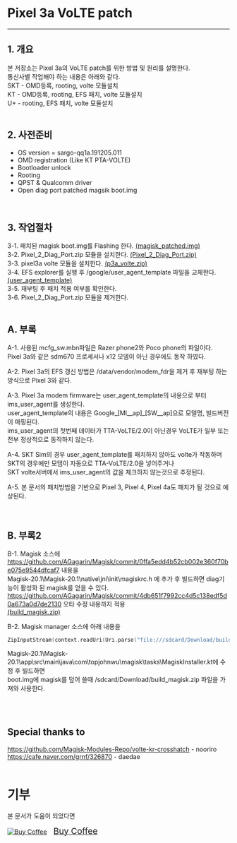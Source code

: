 # Pixel 3a VoLTE patch
<hr/>

## 1. 개요
본 저장소는 Pixel 3a의 VoLTE patch를 위한 방법 및 원리를 설명한다.  
통신사별 작업해야 하는 내용은 아래와 같다.  
SKT - OMD등록, rooting, volte 모듈설치  
KT - OMD등록, rooting, EFS 패치, volte 모듈설치   
U+ - rooting, EFS 패치, volte 모듈설치  
<br>

## 2. 사전준비
* OS version = sargo-qq1a.191205.011
* OMD registration (Like KT PTA-VOLTE)
* Bootloader unlock
* Rooting
* QPST & Qualcomm driver
* Open diag port patched magsik boot.img
<br>

## 3. 작업절차
3-1. 패치된 magisk boot.img를 Flashing 한다. 
[(magisk_patched.img)](https://github.com/gheron772/Pixel3aVoLTE/raw/master/files/magisk_patched.img)  
3-2. Pixel_2_Diag_Port.zip 모듈을 설치한다. 
[(Pixel_2_Diag_Port.zip)](https://github.com/gheron772/Pixel3aVoLTE/raw/master/files/Pixel_2_Diag_Port.zip)  
3-3. pixel3a volte 모듈을 설치한다. [(p3a_volte.zip)](https://github.com/gheron772/Pixel3aVoLTE/raw/master/files/p3a_volte.zip)  
3-4. EFS explorer를 실행 후 /google/user_agent_template 파일을 교체한다. 
[(user_agent_template)](https://github.com/gheron772/Pixel3aVoLTE/raw/master/files/user_agent_template)  
3-5. 재부팅 후 패치 적용 여부를 확인한다.  
3-6. Pixel_2_Diag_Port.zip 모듈을 제거한다.
<br>
<br>

## A. 부록
A-1. 사용된 mcfg_sw.mbn파일은 Razer phone2와 Poco phone의 파일이다.  
     Pixel 3a와 같은 sdm670 프로세서나 x12 모뎀이 아닌 경우에도 동작 하였다.  

A-2. Pixel 3a의 EFS 갱신 방법은 /data/vendor/modem_fdr을 제거 후 재부팅 하는 방식으로 Pixel 3와 같다.  

A-3. Pixel 3a modem firmware는 user_agent_template의 내용으로 부터 ims_user_agent를 생성한다.  
     user_agent_template의 내용은 Google_[MI__ap]_[SW__ap]으로 모델명, 빌드버전이 매핑된다.  
     ims_user_agent의 첫번째 데이터가 TTA-VoLTE/2.0이 아닌경우 VoLTE가 일부 또는 전부 정상적으로 동작하지 않는다.  

A-4. SKT Sim의 경우 user_agent_template를 패치하지 않아도 volte가 작동하며  
     SKT의 경우에만 모뎀이 자동으로 TTA-VoLTE/2.0을 넣어주거나  
     SKT volte서버에서 ims_user_agent의 값을 체크하지 않는것으로 추정된다.  

A-5. 본 문서의 패치방법을 기반으로 Pixel 3, Pixel 4, Pixel 4a도 패치가 될 것으로 예상된다.  
<br>
<br>

## B. 부록2
B-1. Magisk 소스에 https://github.com/AGagarin/Magisk/commit/0ffa5edd4b52cb002e360f70be075e9544dfcaf7 내용을  
Magisk-20.1\Magisk-20.1\native\jni\init\magiskrc.h 에 추가 후 빌드하면 diag기능이 활성화 된 magisk를 얻을 수 있다.
https://github.com/AGagarin/Magisk/commit/4db651f7992cc4d5c138edf5d0a673a0d7de2130 오타 수정 내용까지 적용  
[(build_magisk.zip)](https://github.com/gheron772/Pixel3aVoLTE/raw/master/files/build_magisk.zip)  

B-2. Magisk manager 소스에 아래 내용을
```kotlin
ZipInputStream(context.readUri(Uri.parse("file:///sdcard/Download/build_magisk.zip")).buffered()).use { zi ->
```
Magisk-20.1\Magisk-20.1\app\src\main\java\com\topjohnwu\magisk\tasks\MagiskInstaller.kt에 수정 후 빌드하면  
boot.img에 magisk를 덮어 쓸때 /sdcard/Download/build_magisk.zip 파일을 가져와 사용한다. 

<br>
<br>

## Special thanks to
https://github.com/Magisk-Modules-Repo/volte-kr-crosshatch - nooriro  
https://cafe.naver.com/grnf/326870 - daedae
<br>
<br>

# 기부
본 문서가 도움이 되었다면  
<link href="https://fonts.googleapis.com/css?family=Lato&subset=latin,latin-ext" rel="stylesheet"><a class="bmc-button" target="_blank" href="https://www.buymeacoffee.com/6EGDRwO"><img src="https://cdn.buymeacoffee.com/buttons/bmc-new-btn-logo.svg" alt="Buy Coffee"><span style="margin-left:15px;font-size:19px !important;">Buy Coffee</span></a>
